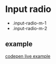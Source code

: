 # Input radio

- .input-radio-m-1
- .input-radio-m-2

## example

[codepen live example](https://codepen.io/Endwall/pen/dygQMva)
